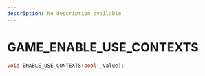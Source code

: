 ```yaml
---
description: No description available 
---
```


# GAME\_ENABLE_USE_CONTEXTS

```cpp
void ENABLE_USE_CONTEXTS(bool _Value);
```